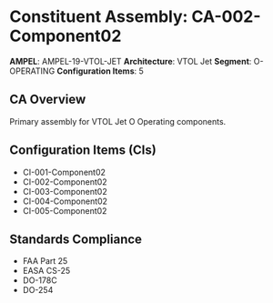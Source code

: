 # Constituent Assembly: CA-002-Component02

**AMPEL**: AMPEL-19-VTOL-JET
**Architecture**: VTOL Jet
**Segment**: O-OPERATING
**Configuration Items**: 5

## CA Overview
Primary assembly for VTOL Jet O Operating components.

## Configuration Items (CIs)
- CI-001-Component02
- CI-002-Component02
- CI-003-Component02
- CI-004-Component02
- CI-005-Component02

## Standards Compliance
- FAA Part 25
- EASA CS-25
- DO-178C
- DO-254
